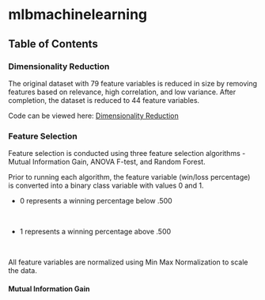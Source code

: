 # mlbmachinelearning

## Table of Contents

### Dimensionality Reduction

The original dataset with 79 feature variables is reduced in size by removing features based on relevance, high correlation, and low variance.
After completion, the dataset is reduced to 44 feature variables. 

Code can be viewed here: [Dimensionality Reduction](CIND820_Dimensionality_Reduction.ipynb)

### Feature Selection

Feature selection is conducted using three feature selection algorithms - Mutual Information Gain, ANOVA F-test, and Random Forest.

Prior to running each algorithm, the feature variable (win/loss percentage) is converted into a binary class variable with values 0 and 1.
<br>
* 0 represents a winning percentage below .500
<br>

* 1 represents a winning percentage above .500
<br>

All feature variables are normalized using Min Max Normalization to scale the data.

#### Mutual Information Gain

